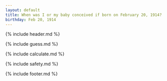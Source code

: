 ```yaml
---
layout: default
title: When was I or my baby conceived if born on February 20, 1914?
birthday: Feb 20, 1914
---
```


{% include header.md %}

{% include guess.md %}

{% include calculate.md %}

{% include safety.md %}

{% include footer.md %}



